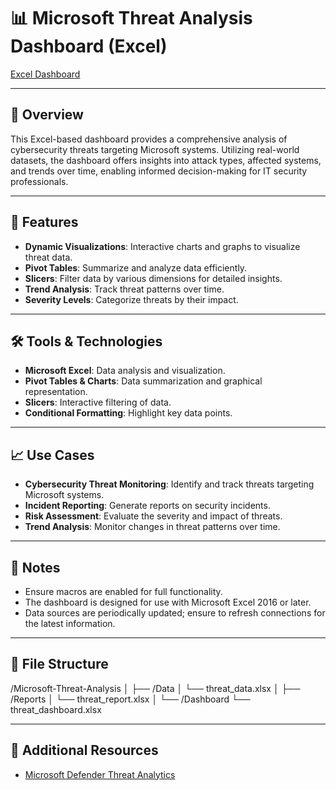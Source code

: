 # 📊 Microsoft Threat Analysis Dashboard (Excel)

[Excel Dashboard](https://yvcstudents-my.sharepoint.com/:x:/r/personal/314741851_students_yvc_ac_il/_layouts/15/Doc.aspx?sourcedoc=%7B7ABC9431-1DCF-4A61-91FE-6DCA2DE12978%7D&file=%D7%A0%D7%AA%D7%95%D7%A0%D7%99%D7%9D%20%D7%A0%D7%A7%D7%99%D7%99%D7%9D.xlsx&action=default&mobileredirect=true&DefaultItemOpen=1&wdOrigin=OFFICEWEBAPPHOME.SHELL%2CAPPHOME-WEB.FILEBROWSER.RECENT&wdPreviousSession=97f2a089-b02d-4b39-b7b5-127d72fc066e&wdPreviousSessionSrc=AppHomeWeb&ct=1755854482558)

---

## 🧠 Overview

This Excel-based dashboard provides a comprehensive analysis of cybersecurity threats targeting Microsoft systems. Utilizing real-world datasets, the dashboard offers insights into attack types, affected systems, and trends over time, enabling informed decision-making for IT security professionals.

---

## 🔧 Features

- **Dynamic Visualizations**: Interactive charts and graphs to visualize threat data.
- **Pivot Tables**: Summarize and analyze data efficiently.
- **Slicers**: Filter data by various dimensions for detailed insights.
- **Trend Analysis**: Track threat patterns over time.
- **Severity Levels**: Categorize threats by their impact.

---

## 🛠 Tools & Technologies

- **Microsoft Excel**: Data analysis and visualization.
- **Pivot Tables & Charts**: Data summarization and graphical representation.
- **Slicers**: Interactive filtering of data.
- **Conditional Formatting**: Highlight key data points.

---

## 📈 Use Cases

- **Cybersecurity Threat Monitoring**: Identify and track threats targeting Microsoft systems.
- **Incident Reporting**: Generate reports on security incidents.
- **Risk Assessment**: Evaluate the severity and impact of threats.
- **Trend Analysis**: Monitor changes in threat patterns over time.

---

## 📌 Notes

- Ensure macros are enabled for full functionality.
- The dashboard is designed for use with Microsoft Excel 2016 or later.
- Data sources are periodically updated; ensure to refresh connections for the latest information.

---

## 📂 File Structure

/Microsoft-Threat-Analysis
│
├── /Data
│ └── threat_data.xlsx
│
├── /Reports
│ └── threat_report.xlsx
│
└── /Dashboard
└── threat_dashboard.xlsx


---

## 🔗 Additional Resources

- [Microsoft Defender Threat Analytics](https://learn.microsoft.com/en-us/defender-xdr/threat-analytics)

